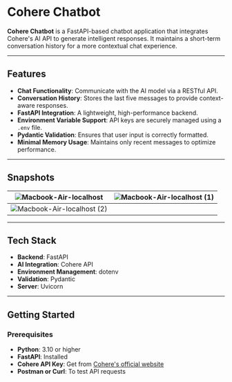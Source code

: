 # Cohere Chatbot

**Cohere Chatbot** is a FastAPI-based chatbot application that integrates Cohere's AI API to generate intelligent responses. It maintains a short-term conversation history for a more contextual chat experience.

---

## Features

- **Chat Functionality**: Communicate with the AI model via a RESTful API.
- **Conversation History**: Stores the last five messages to provide context-aware responses.
- **FastAPI Integration**: A lightweight, high-performance backend.
- **Environment Variable Support**: API keys are securely managed using a `.env` file.
- **Pydantic Validation**: Ensures that user input is correctly formatted.
- **Minimal Memory Usage**: Maintains only recent messages to optimize performance.

---

## Snapshots


| ![Macbook-Air-localhost](https://github.com/user-attachments/assets/a1e4c9ac-c186-40c8-8ee5-5afe6bc5f82e) | ![Macbook-Air-localhost (1)](https://github.com/user-attachments/assets/93199e44-daf1-434f-a29d-8c523bb83ea4) |
| ------------------------------------------------------------------------------------------------------------- | ------------------------------------------------------------------------------------------------------------- |
| ![Macbook-Air-localhost (2)](https://github.com/user-attachments/assets/79afceac-6a50-4d73-97dc-6d6c531ed279) |  |

---

## Tech Stack

- **Backend**: FastAPI  
- **AI Integration**: Cohere API  
- **Environment Management**: dotenv  
- **Validation**: Pydantic  
- **Server**: Uvicorn  

---

## Getting Started

### Prerequisites

- **Python**: 3.10 or higher  
- **FastAPI**: Installed  
- **Cohere API Key**: Get from [Cohere's official website](https://cohere.com/)  
- **Postman or Curl**: To test API requests  
